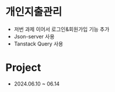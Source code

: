 # 개인지출관리

- 저번 과제 이어서 로그인&회원가입 기능 추가
- Json-server 사용
- Tanstack Query 사용

# Project

- 2024.06.10 ~ 06.14
